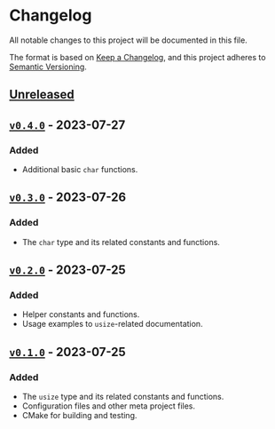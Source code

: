 # Changelog

All notable changes to this project will be documented in this file.

The format is based on
[Keep a Changelog](https://keepachangelog.com/en/1.0.0/ "Keep a Changelog"), and
this project adheres to
[Semantic Versioning](https://semver.org/spec/v2.0.0.html "SemVer").

## [Unreleased]

## [`v0.4.0`] - 2023-07-27

### Added

- Additional basic `char` functions.

## [`v0.3.0`] - 2023-07-26

### Added

- The `char` type and its related constants and functions.

## [`v0.2.0`] - 2023-07-25

### Added

- Helper constants and functions.
- Usage examples to `usize`-related documentation.

## [`v0.1.0`] - 2023-07-25

### Added

- The `usize` type and its related constants and functions.
- Configuration files and other meta project files.
- CMake for building and testing.

[unreleased]: https://github.com/SFM61319/ds/compare/v0.4.0...HEAD
[`v0.1.0`]: https://github.com/SFM61319/ds/releases/tag/v0.1.0
[`v0.2.0`]: https://github.com/SFM61319/ds/compare/v0.1.0...v0.2.0
[`v0.3.0`]: https://github.com/SFM61319/ds/compare/v0.2.0...v0.3.0
[`v0.4.0`]: https://github.com/SFM61319/ds/compare/v0.3.0...v0.4.0
